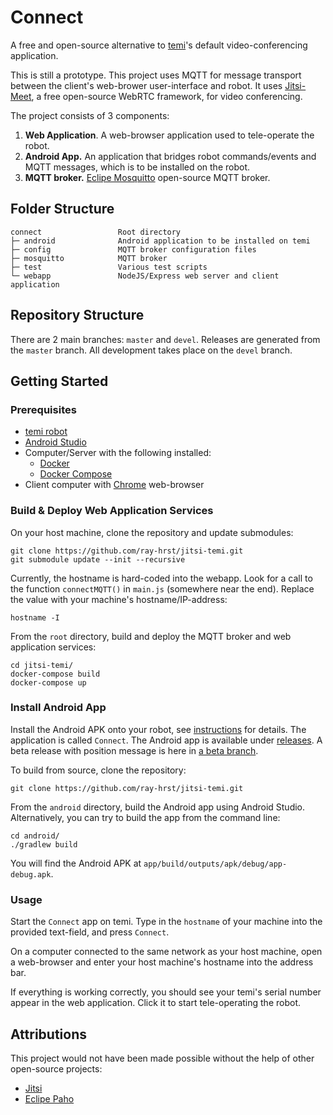 # Connect
A free and open-source alternative to [temi](https://www.robotemi.com/)'s default video-conferencing application.

This is still a prototype. This project uses MQTT for message transport between the client's web-brower user-interface and robot. It uses [Jitsi-Meet](https://jitsi.org/), a free open-source WebRTC framework, for video conferencing.

The project consists of 3 components:
1. **Web Application**. A web-browser application used to tele-operate the robot.
2. **Android App.** An application that bridges robot commands/events and MQTT messages, which is to be installed on the robot.
3. **MQTT broker.** [Eclipe Mosquitto](https://mosquitto.org/) open-source MQTT broker.


## Folder Structure
```
connect                 Root directory
├─ android              Android application to be installed on temi
├─ config               MQTT broker configuration files
├─ mosquitto            MQTT broker
├─ test                 Various test scripts
└─ webapp               NodeJS/Express web server and client application
```


## Repository Structure
There are 2 main branches: `master` and `devel`. Releases are generated from the `master` branch. All development takes place on the `devel` branch.


## Getting Started

### Prerequisites
* [temi robot](https://www.robotemi.com/)
* [Android Studio](https://developer.android.com/studio/)
* Computer/Server with the following installed:
    * [Docker](https://docs.docker.com/install/)
    * [Docker Compose](https://docs.docker.com/compose/install/)
* Client computer with [Chrome](https://www.google.com/chrome/) web-browser

### Build & Deploy Web Application Services
On your host machine, clone the repository and update submodules:
```
git clone https://github.com/ray-hrst/jitsi-temi.git
git submodule update --init --recursive
```

Currently, the hostname is hard-coded into the webapp. Look for a call to the function `connectMQTT()` in `main.js` (somewhere near the end). Replace the value with your machine's hostname/IP-address:
```
hostname -I
```

From the `root` directory, build and deploy the MQTT broker and web application services:
```
cd jitsi-temi/
docker-compose build
docker-compose up
```

### Install Android App
Install the Android APK onto your robot, see [instructions](https://github.com/robotemi/sdk/wiki/Installing-and-Uninstalling-temi-Applications) for details. The application is called `Connect`. The Android app is available under [releases](https://github.com/ray-hrst/jitsi-temi/releases).  A beta release with position message is here in [a beta branch](https://github.com/Jeff-Zhu/connect/releases).

To build from source, clone the repository:
```
git clone https://github.com/ray-hrst/jitsi-temi.git
```

From the `android` directory, build the Android app using Android Studio. Alternatively, you can try to build the app from the command line:
```
cd android/
./gradlew build
```
You will find the Android APK at `app/build/outputs/apk/debug/app-debug.apk`.

### Usage
Start the `Connect` app on temi. Type in the `hostname` of your machine into the provided text-field, and press `Connect`.

On a computer connected to the same network as your host machine, open a web-browser and enter your host machine's hostname into the address bar.

If everything is working correctly, you should see your temi's serial number appear in the web application. Click it to start tele-operating the robot.


## Attributions
This project would not have been made possible without the help of other open-source projects:
* [Jitsi](https://jitsi.org/)
* [Eclipe Paho](https://www.eclipse.org/paho/)
